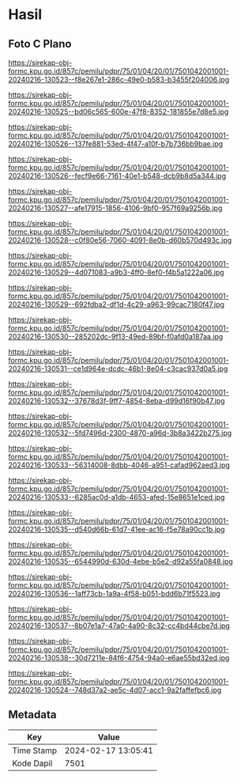 # Hasil

## Foto C Plano

https://sirekap-obj-formc.kpu.go.id/857c/pemilu/pdpr/75/01/04/20/01/7501042001001-20240216-130523--f8e267e1-286c-49e0-b583-b3455f204006.jpg

https://sirekap-obj-formc.kpu.go.id/857c/pemilu/pdpr/75/01/04/20/01/7501042001001-20240216-130525--bd06c565-600e-47f8-8352-181855e7d8e5.jpg

https://sirekap-obj-formc.kpu.go.id/857c/pemilu/pdpr/75/01/04/20/01/7501042001001-20240216-130526--137fe881-53ed-4f47-a10f-b7b736bb9bae.jpg

https://sirekap-obj-formc.kpu.go.id/857c/pemilu/pdpr/75/01/04/20/01/7501042001001-20240216-130526--fecf9e66-7161-40e1-b548-dcb9b8d5a344.jpg

https://sirekap-obj-formc.kpu.go.id/857c/pemilu/pdpr/75/01/04/20/01/7501042001001-20240216-130527--afe17915-1856-4106-9bf0-957f69a9256b.jpg

https://sirekap-obj-formc.kpu.go.id/857c/pemilu/pdpr/75/01/04/20/01/7501042001001-20240216-130528--c0f80e56-7060-4091-8e0b-d60b570d493c.jpg

https://sirekap-obj-formc.kpu.go.id/857c/pemilu/pdpr/75/01/04/20/01/7501042001001-20240216-130529--4d071083-a9b3-4ff0-8ef0-f4b5a1222a06.jpg

https://sirekap-obj-formc.kpu.go.id/857c/pemilu/pdpr/75/01/04/20/01/7501042001001-20240216-130529--692fdba2-df1d-4c29-a963-99cac7180f47.jpg

https://sirekap-obj-formc.kpu.go.id/857c/pemilu/pdpr/75/01/04/20/01/7501042001001-20240216-130530--285202dc-9f13-49ed-89bf-f0afd0a187aa.jpg

https://sirekap-obj-formc.kpu.go.id/857c/pemilu/pdpr/75/01/04/20/01/7501042001001-20240216-130531--ce1d964e-dcdc-46b1-8e04-c3cac937d0a5.jpg

https://sirekap-obj-formc.kpu.go.id/857c/pemilu/pdpr/75/01/04/20/01/7501042001001-20240216-130532--37678d3f-9ff7-4854-8eba-d99d16f90b47.jpg

https://sirekap-obj-formc.kpu.go.id/857c/pemilu/pdpr/75/01/04/20/01/7501042001001-20240216-130532--5fd7496d-2300-4870-a96d-3b8a3422b275.jpg

https://sirekap-obj-formc.kpu.go.id/857c/pemilu/pdpr/75/01/04/20/01/7501042001001-20240216-130533--56314008-8dbb-4046-a951-cafad962aed3.jpg

https://sirekap-obj-formc.kpu.go.id/857c/pemilu/pdpr/75/01/04/20/01/7501042001001-20240216-130533--6285ac0d-a1db-4653-afed-15e8651e1ced.jpg

https://sirekap-obj-formc.kpu.go.id/857c/pemilu/pdpr/75/01/04/20/01/7501042001001-20240216-130535--d540d66b-61d7-41ee-ac16-f5e78a90cc1b.jpg

https://sirekap-obj-formc.kpu.go.id/857c/pemilu/pdpr/75/01/04/20/01/7501042001001-20240216-130535--6544990d-630d-4ebe-b5e2-d92a55fa0848.jpg

https://sirekap-obj-formc.kpu.go.id/857c/pemilu/pdpr/75/01/04/20/01/7501042001001-20240216-130536--1aff73cb-1a9a-4f58-b051-bdd6b71f5523.jpg

https://sirekap-obj-formc.kpu.go.id/857c/pemilu/pdpr/75/01/04/20/01/7501042001001-20240216-130537--8b07e1a7-47a0-4a90-8c32-cc4bd44cbe7d.jpg

https://sirekap-obj-formc.kpu.go.id/857c/pemilu/pdpr/75/01/04/20/01/7501042001001-20240216-130538--30d7211e-84f6-4754-94a0-e6ae55bd32ed.jpg

https://sirekap-obj-formc.kpu.go.id/857c/pemilu/pdpr/75/01/04/20/01/7501042001001-20240216-130524--748d37a2-ae5c-4d07-acc1-9a2faffefbc6.jpg


## Metadata

| Key        | Value               |
| ---------- | ------------------- |
| Time Stamp | 2024-02-17 13:05:41 |
| Kode Dapil | 7501                |



